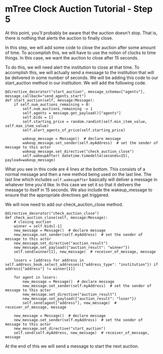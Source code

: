 # mTree Clock Auction Tutorial - Step 5

At this point, you'll probably be aware that the auction doesn't stop. That is, there is nothing that alerts the auction to finally close.

In this step, we will add some code to close the auction after some amount of time. To accomplish this, we will have to use the notion of clocks to time things. In this case, we want the auction to close after 15 seconds.

To do this, we will need alert the institution to close at that time. To accomplish this, we will actually send a message to the institution that will be delivered in some number of seconds. We will be adding this code to our start_auction method in our institution. We will add the following code.

```
@directive_decorator("start_auction", message_schema=["agents"], message_callback="send_agents_start")
def start_auction(self, message:Message):
    if self.num_auctions_remaining > 0:
        self.num_auctions_remaining -= 1
        self.agents = message.get_payload()["agents"]
        self.bids = []
        self.starting_price = random.randint(self.min_item_value, self.max_item_value)
        self.alert_agents_of_price(self.starting_price)

        wakeup_message = Message()  # declare message
        wakeup_message.set_sender(self.myAddress)  # set the sender of message to this actor
        wakeup_message.set_directive("check_auction_close")
        self.wakeupAfter( datetime.timedelta(seconds=15), payload=wakeup_message)
```

What you see in this code are 4 lines at the bottom. This consists of a normal message and then a new method being used on the last line. The last line which includes `self.wakeupAfter` basically will deliver a message in whatever time you'd like. In this case we set it so that it delivers the message to itself in 15 seconds. We also include the wakeup_message to ensure that the appropriate directives get triggered.

We will now need to add our check_auction_close method.

```
@directive_decorator("check_auction_close")
def check_auction_close(self, message:Message):
    # closing auction
    winner = self.bids[-1]
    new_message = Message()  # declare message
    new_message.set_sender(self.myAddress)  # set the sender of message to this actor
    new_message.set_directive("auction_result")
    new_message.set_payload({"auction_result": "winner"})
    self.send(winner[1], new_message)  # receiver_of_message, message

    losers = [address for address in self.address_book.select_addresses({"address_type": "institution"}) if address["address"] != winner[1]]

    for agent in losers:
        new_message = Message()  # declare message
        new_message.set_sender(self.myAddress)  # set the sender of message to this actor
        new_message.set_directive("auction_result")
        new_message.set_payload({"auction_result": "loser"})
        self.send(agent["address"], new_message)  # receiver_of_message, message

    new_message = Message()  # declare message
    new_message.set_sender(self.myAddress)  # set the sender of message to this actor
    new_message.set_directive("start_auction")
    self.send(self.myAddress, new_message)  # receiver_of_message, message

```

At the end of this we will send a message to start the next auction.
            
            
        
